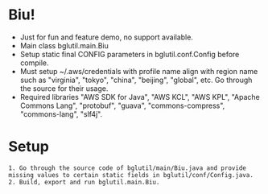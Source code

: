 # Biu!
* Just for fun and feature demo, no support available.
* Main class bglutil.main.Biu
* Setup static final CONFIG parameters in bglutil.conf.Config before compile.
* Must setup ~/.aws/credentials with profile name align with region name such as "virginia", "tokyo", "china", "beijing", "global", etc. Go through the source for their usage.
* Required libraries "AWS SDK for Java", "AWS KCL", "AWS KPL", "Apache Commons Lang", "protobuf", "guava", "commons-compress", "commons-lang", "slf4j".

# Setup
    1. Go through the source code of bglutil/main/Biu.java and provide missing values to certain static fields in bglutil/conf/Config.java.
    2. Build, export and run bglutil.main.Biu.
